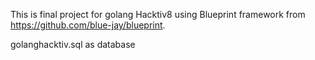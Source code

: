 This is final project for golang Hacktiv8 using Blueprint framework from https://github.com/blue-jay/blueprint.

golanghacktiv.sql as database
